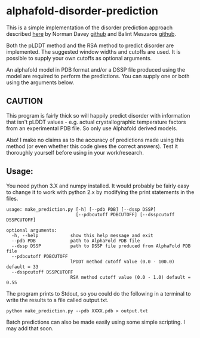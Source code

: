# alphafold-disorder-prediction

This is a simple implementation of the disorder prediction approach described [here](https://github.com/normandavey/ProcessedAlphafold) by Norman Davey [github](https://github.com/normandavey) and Balint Meszaros [github](https://github.com/BalintMeszaros).

Both the pLDDT method and the RSA method to predict disorder are implemented. The suggested window widths and cutoffs are used. It is possible to supply your own cutoffs as optional arguments.

An alphafold model in PDB format and/or a DSSP file produced using the model are required to perform the predictions. You can supply one or both using the arguments below.

## CAUTION

This program is fairly thick so will happily predict disorder with information that isn't pLDDT values - e.g. actual crystallographic temperature factors from an experimental PDB file. So only use Alphafold derived models.

Also! I make no claims as to the accuracy of predictions made using this method (or even whether this code gives the correct answers). Test it thoroughly yourself before using in your work/research.

## Usage:

You need python 3.X and numpy installed. It would probably be fairly easy to change it to work with python 2.x by modifying the print statements in the files.

```
usage: make_prediction.py [-h] [--pdb PDB] [--dssp DSSP]
                          [--pdbcutoff PDBCUTOFF] [--dsspcutoff DSSPCUTOFF]

optional arguments:
  -h, --help            show this help message and exit
  --pdb PDB             path to AlphaFold PDB file
  --dssp DSSP           path to DSSP file produced from AlphaFold PDB file
  --pdbcutoff PDBCUTOFF
                        lPDDT method cutoff value (0.0 - 100.0) default = 33
  --dsspcutoff DSSPCUTOFF
                        RSA method cutoff value (0.0 - 1.0) default = 0.55
```

The program prints to Stdout, so you could do the following in a terminal to write the results to a file called output.txt.

```
python make_prediction.py --pdb XXXX.pdb > output.txt
```

Batch predictions can also be made easily using some simple scripting. I may add that soon.


